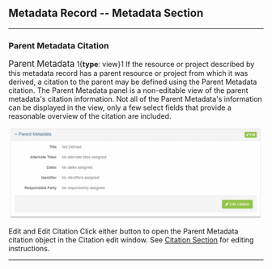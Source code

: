 ## Metadata Record -- Metadata Section
---

### Parent Metadata Citation

<span class="md-panel" style="font-size: larger">Parent Metadata</span> 1{**type**: view}1 If the resource or project described by this metadata record has a parent resource or project from which it was derived, a citation to the parent may be defined using the <span class="md-panel">Parent Metadata</span> citation. The <span class="md-panel">Parent Metadata</span> panel is a non-editable view of the parent metadata's citation information.  Not all of the <span class="md-panel">Parent Metadata's</span> information can be displayed in the view, only a few select fields that provide a reasonable overview of the citation are included.

![Parent Metadata Citation View Panel](/assets/reference/edit-objects/metadata/parentMetadata-view.png)

<span class="btn btn-success btn-xs"> <i class="fa fa-pencil"> </i> Edit</span> and <span class="btn btn-success btn-xs"> <i class="fa fa-pencil"> </i> Edit Citation</span> Click either button to open the <span class="md-panel">Parent Metadata</span> citation object in the <span class="md-section">Citation</span> edit window.  See [Citation Section](../citation-section.md) for editing instructions.

---
